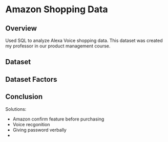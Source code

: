 # Amazon Shopping Data

## Overview
Used SQL to analyze Alexa Voice shopping data. This dataset was created my professor in our product management course.

## Dataset

## Dataset Factors

## Conclusion


Solutions:
- Amazon confirm feature before purchasing
- Voice recgonition
- Giving password verbally
- 
